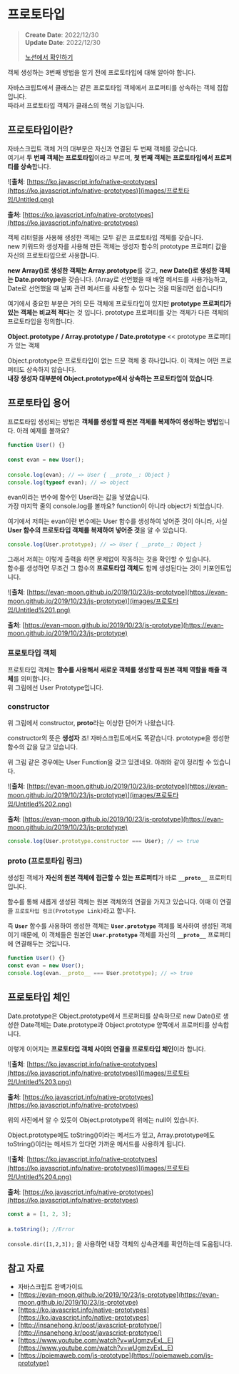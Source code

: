 # 프로토타입

> **Create Date**: 2022/12/30  
> **Update Date**: 2022/12/30
>
> [노션에서 확인하기](https://areumsheep.notion.site/fe89df42a21d450b9e20ded5fb6b59cd)

객체 생성하는 3번째 방법을 알기 전에 프로토타입에 대해 알아야 합니다.

자바스크립트에서 클래스는 같은 프로토타입 객체에서 프로퍼티를 상속하는 객체 집합입니다.  
따라서 프로토타입 객체가 클래스의 핵심 기능입니다.

## 프로토타입이란?

자바스크립트 객체 거의 대부분은 자신과 연결된 두 번째 객체를 갖습니다.  
여기서 **두 번째 객체는 프로토타입**이라고 부르며, **첫 번째 객체는 프로토타입에서 프로퍼티를 상속**합니다.

![**출처**: [https://ko.javascript.info/native-prototypes](https://ko.javascript.info/native-prototypes)](images/프로토타입/Untitled.png)

**출처**: [https://ko.javascript.info/native-prototypes](https://ko.javascript.info/native-prototypes)

객체 리터럴을 사용해 생성한 객체는 모두 같은 프로토타입 객체를 갖습니다.  
new 키워드와 생성자를 사용해 만든 객체는 생성자 함수의 prototype 프로퍼티 값을 자신의 프로토타입으로 사용합니다.

**new Array()로 생성한 객체는 Array.prototype**를 갖고, **new Date()로 생성한 객체는 Date.prototype**을 갖습니다. (Array로 선언했을 때 배열 메서드를 사용가능하고, Date로 선언했을 때 날짜 관련 메서드를 사용할 수 있다는 것을 떠올리면 쉽습니다!)

여기에서 중요한 부분은 거의 모든 객체에 프로토타입이 있지만 **prototype 프로퍼티가 있는 객체는 비교적 적다**는 것 입니다. prototype 프로퍼티를 갖는 객체가 다른 객체의 프로토타입을 정의합니다.

**Object.prototype / Array.prototype / Date.prototype** << prototype 프로퍼티가 있는 객체

Object.prototype은 프로토타입이 없는 드문 객체 중 하나입니다. 이 객체는 어떤 프로퍼티도 상속하지 않습니다.  
**내장 생성자 대부분에 Object.prototype에서 상속하는 프로토타입이 있습니다**.

## 프로토타입 용어

프로토타입 생성되는 방법은 **객체를 생성할 때 원본 객체를 복제하여 생성하는 방법**입니다.
아래 예제를 볼까요?

```jsx
function User() {}

const evan = new User();

console.log(evan); // => User { __proto__: Object }
console.log(typeof evan); // => object
```

evan이라는 변수에 함수인 User라는 값을 넣었습니다.  
가장 마지막 줄의 console.log를 볼까요? function이 아니라 object가 되었습니다.

여기에서 저희는 evan이란 변수에는 User 함수를 생성하여 넣어준 것이 아니라, 사실 **User 함수의 프로토타입 객체를 복제하여 넣어준 것**을 알 수 있습니다.

```jsx
console.log(User.prototype); // => User { __proto__: Object }
```

그래서 저희는 이렇게 출력을 하면 문제없이 작동하는 것을 확인할 수 있습니다.  
함수를 생성하면 무조건 그 함수의 **프로토타입 객체**도 함께 생성된다는 것이 키포인트입니다.

![**출처**: [https://evan-moon.github.io/2019/10/23/js-prototype](https://evan-moon.github.io/2019/10/23/js-prototype)](images/프로토타입/Untitled%201.png)

**출처**: [https://evan-moon.github.io/2019/10/23/js-prototype](https://evan-moon.github.io/2019/10/23/js-prototype)

### 프로토타입 객체

프로토타입 객체는 **함수를 사용해서 새로운 객체를 생성할 때 원본 객체 역할을 해줄 객체**를 의미합니다.  
위 그림에선 User Prototype입니다.

### constructor

위 그림에서 constructor, **proto**라는 이상한 단어가 나왔습니다.

constructor의 뜻은 **생성자** 죠!
자바스크립트에서도 똑같습니다. prototype을 생성한 함수의 값을 담고 있습니다.

위 그림 같은 경우에는 User Function을 갖고 있겠네요.
아래와 같이 정리할 수 있습니다.

![**출처**: [https://evan-moon.github.io/2019/10/23/js-prototype](https://evan-moon.github.io/2019/10/23/js-prototype)](images/프로토타입/Untitled%202.png)

**출처**: [https://evan-moon.github.io/2019/10/23/js-prototype](https://evan-moon.github.io/2019/10/23/js-prototype)

```jsx
console.log(User.prototype.constructor === User); // => true
```

### **proto** (프로토타입 링크)

생성된 객체가 **자신의 원본 객체에 접근할 수 있는 프로퍼티**가 바로 **`__proto__`** 프로퍼티입니다.

함수를 통해 새롭게 생성된 객체는 원본 객체와의 연결을 가지고 있습니다. 이때 이 연결을 `프로토타입 링크(Prototype Link)`라고 합니다.

즉 **`User`** 함수를 사용하여 생성한 객체는 **`User.prototype`** 객체를 복사하여 생성된 객체이기 때문에,
이 객체들은 원본인 **`User.prototype`** 객체를 자신의 **`__proto__`** 프로퍼티에 연결해두는 것입니다.

```jsx
function User() {}
const evan = new User();
console.log(evan.__proto__ === User.prototype); // => true
```

## 프로토타입 체인

Date.prototype은 Object.prototype에서 프로퍼티를 상속하므로
new Date()로 생성한 Date객체는 Date.prototype과 Object.prototype 양쪽에서 프로퍼티를 상속합니다.

이렇게 이어지는 **프로토타입 객체 사이의 연결을 프로토타입 체인**이라 합니다.

![**출처**: [https://ko.javascript.info/native-prototypes](https://ko.javascript.info/native-prototypes)](images/프로토타입/Untitled%203.png)

**출처**: [https://ko.javascript.info/native-prototypes](https://ko.javascript.info/native-prototypes)

위의 사진에서 알 수 있듯이 Object.prototype의 위에는 null이 있습니다.

Object.prototype에도 toString()이라는 메서드가 있고, Array.prototype에도 toString()이라는 메서드가 있다면 가까운 메서드를 사용하게 됩니다.

![**출처**: [https://ko.javascript.info/native-prototypes](https://ko.javascript.info/native-prototypes)](images/프로토타입/Untitled%204.png)

**출처**: [https://ko.javascript.info/native-prototypes](https://ko.javascript.info/native-prototypes)

```jsx
const a = [1, 2, 3];

a.toString(); //Error
```

`console.dir([1,2,3]);` 을 사용하면 내장 객체의 상속관계를 확인하는데 도움됩니다.

## 참고 자료

- 자바스크립트 완벽가이드
- [https://evan-moon.github.io/2019/10/23/js-prototype](https://evan-moon.github.io/2019/10/23/js-prototype)
- [https://ko.javascript.info/native-prototypes](https://ko.javascript.info/native-prototypes)
- [http://insanehong.kr/post/javascript-prototype/](http://insanehong.kr/post/javascript-prototype/)
- [https://www.youtube.com/watch?v=wUgmzvExL_E](https://www.youtube.com/watch?v=wUgmzvExL_E)
- [https://poiemaweb.com/js-prototype](https://poiemaweb.com/js-prototype)
